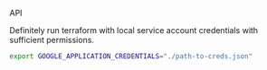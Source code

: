 API

Definitely run terraform with local service account credentials with sufficient permissions.
```bash
export GOOGLE_APPLICATION_CREDENTIALS="./path-to-creds.json"
```
